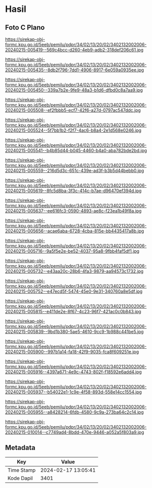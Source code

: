 # Hasil

## Foto C Plano

https://sirekap-obj-formc.kpu.go.id/5eeb/pemilu/pdpr/34/02/13/20/02/3402132002006-20240215-005419--569c4bcc-d260-4eb9-adb2-318def206c61.jpg

https://sirekap-obj-formc.kpu.go.id/5eeb/pemilu/pdpr/34/02/13/20/02/3402132002006-20240215-005435--8db2f796-7dd1-4906-8917-6e059a0935ee.jpg

https://sirekap-obj-formc.kpu.go.id/5eeb/pemilu/pdpr/34/02/13/20/02/3402132002006-20240215-005450--339a7b2e-9fe9-48a3-b1d6-dfbd0c8a7aa9.jpg

https://sirekap-obj-formc.kpu.go.id/5eeb/pemilu/pdpr/34/02/13/20/02/3402132002006-20240215-005508--ef2fbbb5-ecf7-42f6-a27d-0797ac547ddc.jpg

https://sirekap-obj-formc.kpu.go.id/5eeb/pemilu/pdpr/34/02/13/20/02/3402132002006-20240215-005524--5f7bb1b2-f2f7-4ac6-b8a4-2e1d568e0246.jpg

https://sirekap-obj-formc.kpu.go.id/5eeb/pemilu/pdpr/34/02/13/20/02/3402132002006-20240215-005541--b4b85d44-b045-4460-b4a0-aba782bde2bd.jpg

https://sirekap-obj-formc.kpu.go.id/5eeb/pemilu/pdpr/34/02/13/20/02/3402132002006-20240215-005559--216d5d3c-651c-439e-ad3f-b3b5d44bebb0.jpg

https://sirekap-obj-formc.kpu.go.id/5eeb/pemilu/pdpr/34/02/13/20/02/3402132002006-20240215-005619--8fc5d8ba-3f3c-414c-b7ae-d96470ef394d.jpg

https://sirekap-obj-formc.kpu.go.id/5eeb/pemilu/pdpr/34/02/13/20/02/3402132002006-20240215-005637--ee616fc3-0590-4893-ae8c-f23ea1b49f8a.jpg

https://sirekap-obj-formc.kpu.go.id/5eeb/pemilu/pdpr/34/02/13/20/02/3402132002006-20240215-005656--acae6aba-6728-4cba-815e-bb4435417a8b.jpg

https://sirekap-obj-formc.kpu.go.id/5eeb/pemilu/pdpr/34/02/13/20/02/3402132002006-20240215-005716--9a5f5e2e-be52-4037-95a8-9fbb4faf5df1.jpg

https://sirekap-obj-formc.kpu.go.id/5eeb/pemilu/pdpr/34/02/13/20/02/3402132002006-20240215-005732--e43aa20c-28b6-4fa3-9879-aa94573c1732.jpg

https://sirekap-obj-formc.kpu.go.id/5eeb/pemilu/pdpr/34/02/13/20/02/3402132002006-20240215-005752--e47ecd5f-5474-45e0-9e31-340760a8e5df.jpg

https://sirekap-obj-formc.kpu.go.id/5eeb/pemilu/pdpr/34/02/13/20/02/3402132002006-20240215-005815--e411de2e-8f67-4c23-96f7-421ac0c0b843.jpg

https://sirekap-obj-formc.kpu.go.id/5eeb/pemilu/pdpr/34/02/13/20/02/3402132002006-20240215-005839--9bd1b380-5ae5-4610-9cc9-1b988c441be5.jpg

https://sirekap-obj-formc.kpu.go.id/5eeb/pemilu/pdpr/34/02/13/20/02/3402132002006-20240215-005900--997b1a14-fa18-42f9-9035-fca8f609251e.jpg

https://sirekap-obj-formc.kpu.go.id/5eeb/pemilu/pdpr/34/02/13/20/02/3402132002006-20240215-005916--4397a671-4e9c-4743-802f-f18592e6add4.jpg

https://sirekap-obj-formc.kpu.go.id/5eeb/pemilu/pdpr/34/02/13/20/02/3402132002006-20240215-005937--b54022e1-1c9e-4f58-893d-558e14cc1554.jpg

https://sirekap-obj-formc.kpu.go.id/5eeb/pemilu/pdpr/34/02/13/20/02/3402132002006-20240215-005955--a8428214-6fdb-4580-9c9a-273ba64c2c14.jpg

https://sirekap-obj-formc.kpu.go.id/5eeb/pemilu/pdpr/34/02/13/20/02/3402132002006-20240215-010014--c7749ad4-8bdd-470e-9446-a052a5f803a9.jpg


## Metadata

| Key        | Value               |
| ---------- | ------------------- |
| Time Stamp | 2024-02-17 13:05:41 |
| Kode Dapil | 3401                |



